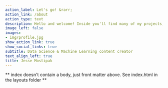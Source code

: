 ```yaml
---
action_label: Let's go! &rarr;
action_link: /about
action_type: text
description: Hello and welcome! Inside you'll find many of my projects, including more data science and machine learning content using both R and Python. I'll also be bringing you along on my foray into the animation program at RISD and how I'm using animation to bring programming, data science, and machine learning concepts to life.
image_left: false
images:
- img/profile.jpg
show_action_link: true
show_social_links: true
subtitle: Data Science & Machine Learning content creator
text_align_left: true
title: Jesse Mostipak
---
```


** index doesn't contain a body, just front matter above.
See index.html in the layouts folder **
